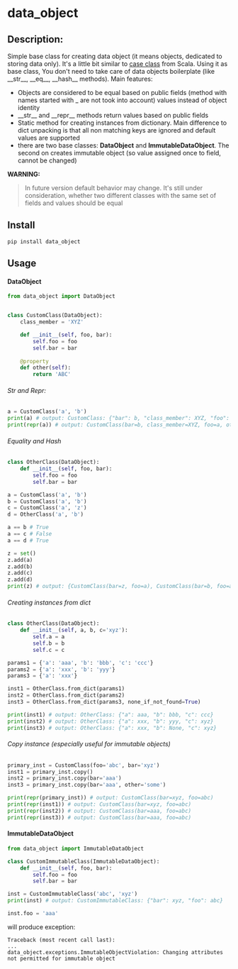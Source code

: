 # data_object

## Description:

Simple base class for creating data object (it means objects, dedicated to storing data only). 
It's a little bit similar to [case class](https://docs.scala-lang.org/tour/case-classes.html) from Scala.
Using it as base class, You don't need to take care of data objects boilerplate (like \_\_str\_\_, \_\_eq\_\_, \_\_hash\_\_ methods).
Main features:
* Objects are considered to be equal based on public fields (method with names started with _ are not took into account) values instead of object identity
* \_\_str\_\_ and \_\_repr\_\_ methods return values based on public fields
* Static method for creating instances from dictionary. Main difference to dict unpacking is that all non matching keys are ignored and default values are supported
* there are two base classes: **DataObject** and **ImmutableDataObject**. The second on creates immutable object (so value assigned once to field, cannot be changed)

**WARNING:**
> In future version default behavior may change. It's still under consideration, whether two different classes with the same set of fields and values should be equal

## Install

`pip install data_object`

## Usage

#### DataObject

```python
from data_object import DataObject


class CustomClass(DataObject):
    class_member = 'XYZ'

    def __init__(self, foo, bar):
        self.foo = foo
        self.bar = bar
    
    @property
    def other(self):
        return 'ABC'
```

###### Str and Repr:

```python
a = CustomClass('a', 'b')
print(a) # output: CustomClass: {"bar": b, "class_member": XYZ, "foo": a, "other": ABC}
print(repr(a)) # output: CustomClass(bar=b, class_member=XYZ, foo=a, other=ABC)
```

###### Equality and Hash

```python
class OtherClass(DataObject):
    def __init__(self, foo, bar):
        self.foo = foo
        self.bar = bar

a = CustomClass('a', 'b')
b = CustomClass('a', 'b')
c = CustomClass('a', 'z')
d = OtherClass('a', 'b')

a == b # True
a == c # False
a == d # True

z = set()
z.add(a)
z.add(b)
z.add(c)
z.add(d)
print(z) # output: {CustomClass(bar=z, foo=a), CustomClass(bar=b, foo=a)}
```

###### Creating instances from dict

```python
class OtherClass(DataObject):
    def __init__(self, a, b, c='xyz'):
        self.a = a
        self.b = b
        self.c = c

params1 = {'a': 'aaa', 'b': 'bbb', 'c': 'ccc'}
params2 = {'a': 'xxx', 'b': 'yyy'}
params3 = {'a': 'xxx'}

inst1 = OtherClass.from_dict(params1)
inst2 = OtherClass.from_dict(params2)
inst3 = OtherClass.from_dict(params3, none_if_not_found=True)

print(inst1) # output: OtherClass: {"a": aaa, "b": bbb, "c": ccc}
print(inst2) # output: OtherClass: {"a": xxx, "b": yyy, "c": xyz}
print(inst3) # output: OtherClass: {"a": xxx, "b": None, "c": xyz}
```

###### Copy instance (especially useful for immutable objects)

```python
primary_inst = CustomClass(foo='abc', bar='xyz')
inst1 = primary_inst.copy()
inst2 = primary_inst.copy(bar='aaa')
inst3 = primary_inst.copy(bar='aaa', other='some')

print(repr(primary_inst)) # output: CustomClass(bar=xyz, foo=abc)
print(repr(inst1)) # output: CustomClass(bar=xyz, foo=abc)
print(repr(inst2)) # output: CustomClass(bar=aaa, foo=abc)
print(repr(inst3)) # output: CustomClass(bar=aaa, foo=abc)
```

#### ImmutableDataObject

```python
from data_object import ImmutableDataObject

class CustomImmutableClass(ImmutableDataObject):
    def __init__(self, foo, bar):
        self.foo = foo
        self.bar = bar

inst = CustomImmutableClass('abc', 'xyz')
print(inst) # output: CustomImmutableClass: {"bar": xyz, "foo": abc}

inst.foo = 'aaa'
```

will produce exception:

```
Traceback (most recent call last):
...
data_object.exceptions.ImmutableObjectViolation: Changing attributes not permitted for immutable object
```